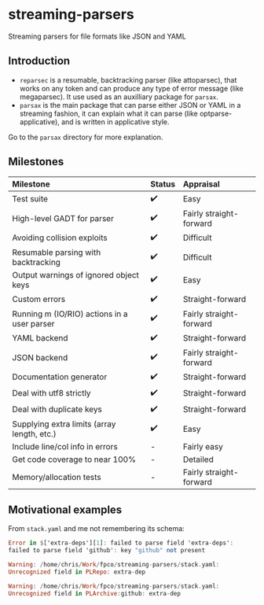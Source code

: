 # streaming-parsers

Streaming parsers for file formats like JSON and YAML

## Introduction

* `reparsec` is a resumable, backtracking parser (like attoparsec),
  that works on any token and can produce any type of error message
  (like megaparsec). It use used as an auxilliary package for
  `parsax`.
* `parsax` is the main package that can parse either JSON or YAML in a
  streaming fashion, it can explain what it can parse (like
  optparse-applicative), and is written in applicative style.

Go to the `parsax` directory for more explanation.

## Milestones

|Milestone|Status|Appraisal|
|:---|:---|:---|
|Test suite|  :heavy_check_mark: | Easy |
|High-level GADT for parser|  :heavy_check_mark: | Fairly straight-forward |
|Avoiding collision exploits|  :heavy_check_mark: | Difficult |
|Resumable parsing with backtracking| :heavy_check_mark: | Difficult |
|Output warnings of ignored object keys| :heavy_check_mark: | Easy |
|Custom errors| :heavy_check_mark: | Straight-forward |
|Running m (IO/RIO) actions in a user parser| :heavy_check_mark: | Fairly straight-forward |
|YAML backend| :heavy_check_mark: | Straight-forward |
|JSON backend| :heavy_check_mark: |Fairly straight-forward|
|Documentation generator| :heavy_check_mark: | Straight-forward |
|Deal with utf8 strictly|  :heavy_check_mark: | Straight-forward |
|Deal with duplicate keys| :heavy_check_mark: | Straight-forward |
|Supplying extra limits (array length, etc.)| :heavy_check_mark: | Easy |
|Include line/col info in errors| - | Fairly easy |
|Get code coverage to near 100%| - | Detailed |
|Memory/allocation tests| - | Fairly straight-forward |


## Motivational examples

From `stack.yaml` and me not remembering its schema:

``` haskell
Error in $['extra-deps'][1]: failed to parse field 'extra-deps':
failed to parse field 'github': key "github" not present
```

``` haskell
Warning: /home/chris/Work/fpco/streaming-parsers/stack.yaml:
Unrecognized field in PLRepo: extra-dep
```

``` haskell
Warning: /home/chris/Work/fpco/streaming-parsers/stack.yaml:
Unrecognized field in PLArchive:github: extra-dep
```
